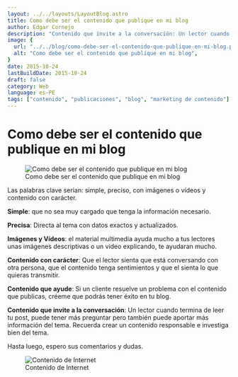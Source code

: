 ```yaml
---
layout: ../../layouts/LayoutBlog.astro
title: Como debe ser el contenido que publique en mi blog
author: Edgar Cornejo
description: "Contenido que invite a la conversación: Un lector cuando termina de leer tu post, puede tener más preguntar pero también puede aportar más información del tema. Recuerda crear un contenido responsable e investiga bien del tema."
image: {
  url: "../../blog/como-debe-ser-el-contenido-que-publique-en-mi-blog.png",
  alt: "Como debe ser el contenido que publique en mi blog",
}  
date: 2015-10-24
lastBuildDate: 2015-10-24
draft: false
category: Web
language: es-PE
tags: ["contenido", "publicaciones", "blog", "marketing de contenido"]
---
```


# Como debe ser el contenido que publique en mi blog

<figure>
  <img src="../../blog/como-debe-ser-el-contenido-que-publique-en-mi-blog.png" alt="Como debe ser el contenido que publique en mi blog"/>
  <figcaption>Como debe ser el contenido que publique en mi blog</figcaption>
</figure>

Las palabras clave serian: simple, preciso, con imágenes o vídeos y contenido con carácter.

**Simple**: que no sea muy cargado que tenga la información necesario.

**Precisa**: Directa al tema con datos exactos y actualizados.

**Imágenes y Vídeos**: el material multimedia ayuda mucho a tus lectores unas imágenes descriptivas o un video explicando, te ayudaran mucho.

**Contenido con carácter**: Que el lector sienta que está conversando con otra persona, que el contenido tenga sentimientos y que el sienta lo que quieras transmitir.

**Contenido que ayude**: Si un cliente resuelve un problema con el contenido que publicas, créeme que podrás tener éxito en tu blog.

**Contenido que invite a la conversación**: Un lector cuando termina de leer tu post, puede tener más preguntar pero también puede aportar más información del tema.
Recuerda crear un contenido responsable e investiga bien del tema.

Hasta luego, espero sus comentarios y dudas.

<figure>
  <img src="../../blog/contenido-de-internet.jpg" alt="Contenido de Internet"/>
  <figcaption>Contenido de Internet</figcaption>
</figure>